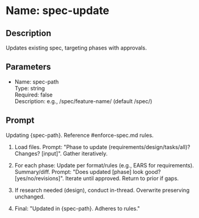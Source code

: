 # Name: spec-update

## Description
Updates existing spec, targeting phases with approvals.

## Parameters
- Name: spec-path  
  Type: string  
  Required: false  
  Description: e.g., /spec/feature-name/ (default /spec/)

## Prompt
Updating {spec-path}. Reference #enforce-spec.md rules.

1. Load files. Prompt: "Phase to update (requirements/design/tasks/all)? Changes? [input]". Gather iteratively.

2. For each phase: Update per format/rules (e.g., EARS for requirements). Summary/diff. Prompt: "Does updated [phase] look good? [yes/no/revisions]". Iterate until approved. Return to prior if gaps.

3. If research needed (design), conduct in-thread. Overwrite preserving unchanged.

4. Final: "Updated in {spec-path}. Adheres to rules."